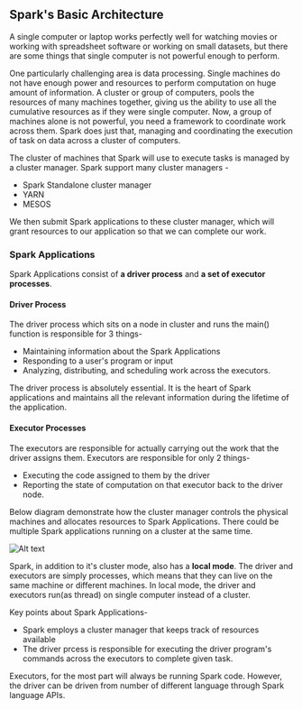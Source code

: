 ## Spark's Basic Architecture
A single computer or laptop works perfectly well for watching movies or working with spreadsheet software or working on small datasets, but there are some things that single computer is not powerful enough to perform. 

One particularly challenging area is data processing. Single machines do not have enough power and resources to perform computation on huge amount of information. A cluster or group of computers, pools the resources of many machines together, giving us the ability to use all the cumulative resources as if they were single computer. Now, a group of machines alone is not powerful, you need a framework to coordinate work across them. Spark does just that, managing and coordinating the execution of task on data across a cluster of computers.

The cluster of machines that Spark will use to execute tasks is managed by a cluster manager. Spark support many cluster managers -

- Spark Standalone cluster manager  
- YARN  
- MESOS  

We then submit Spark applications to these cluster manager, which will grant resources to our application so that we can complete our work.

### Spark Applications  
Spark Applications consist of **a driver process** and **a set of executor processes**. 

#### Driver Process  
The driver process which sits on a node in cluster and runs the main() function is responsible for 3 things-

- Maintaining information about the Spark Applications  
- Responding to a user's program or input  
- Analyzing, distributing, and scheduling work across the executors.

The driver process is absolutely essential. It is the heart of Spark applications and maintains all the relevant information during the lifetime of the application.

#### Executor Processes
The executors are responsible for actually carrying out the work that the driver assigns them. Executors are responsible for only 2 things- 

- Executing the code assigned to them by the driver  
- Reporting the state of computation on that executor back to the driver node.  

Below diagram demonstrate how the cluster manager controls the physical machines and allocates resources to Spark Applications. There could be multiple Spark applications running on a cluster at the same time.

![Alt text](https://github.com/vaibhavpatilai/Diagrams/blob/master/Spark_Basic_Architecture.PNG?raw=true "Spark Basic Architecture")

Spark, in addition to it's cluster mode, also has a **local mode**. The driver and executors are simply processes, which means that they can live on the same machine or different machines. In local mode, the driver and executors run(as thread) on single computer instead of a cluster.

Key points about Spark Applications-  

- Spark employs a cluster manager that keeps track of resources available  
- The driver prcess is responsible for executing the driver program's commands across the executors to complete given task.

Executors, for the most part will always be running Spark code. However, the driver can be driven from number of different language through Spark language APIs.